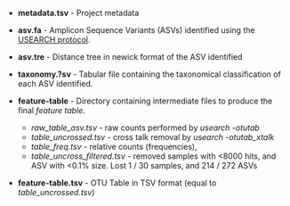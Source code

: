 * **metadata.tsv** - Project metadata

* **asv.fa** - Amplicon Sequence Variants (ASVs) identified using the [USEARCH protocol](https://github.com/quadram-institute-bioscience/bambi-its/wiki/USEARCH).
 
* **asv.tre** - Distance tree in newick format of the ASV identified

* **taxonomy.?sv** - Tabular file containing the taxonomical classification of each ASV identified.

* **feature-table** - Directory containing intermediate files to produce the final _feature table_.

    * *raw_table_asv.tsv* - raw counts performed by _usearch -otutab_
    * *table_uncrossed.tsv* - cross talk removal by *usearch -otutab_xtalk*
    * *table_freq.tsv* - relative counts (frequencies), 
    * *table_uncross_filtered.tsv* - removed samples with <8000 hits, and ASV with <0.1% size. Lost 1 / 30 samples, and 214 / 272 ASVs


* **feature-table.tsv** - OTU Table in TSV format (equal to *table_uncrossed.tsv*)

